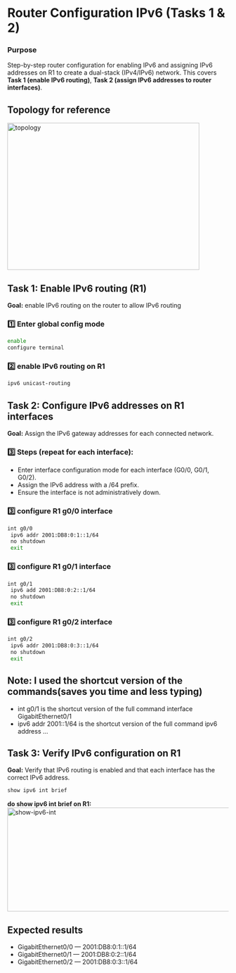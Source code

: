 # Router Configuration IPv6 (Tasks 1 & 2)

### Purpose
Step-by-step router configuration for enabling IPv6 and assigning IPv6 addresses on R1 to create a dual-stack (IPv4/IPv6) network. This covers **Task 1 (enable IPv6 routing)**, **Task 2 (assign IPv6 addresses to router interfaces)**.

## Topology for reference
<img width="437" height="334" alt="topology" src="https://github.com/user-attachments/assets/375fad54-2066-4fd5-aabe-d542a4d330a0" />

## Task 1: Enable IPv6 routing (R1)
**Goal:** enable IPv6 routing on the router to allow IPv6 routing

### 1️⃣ Enter global config mode
```bash
enable
configure terminal
```

### 2️⃣ enable IPv6 routing on R1
```bash
ipv6 unicast-routing
```

## Task 2: Configure IPv6 addresses on R1 interfaces
**Goal:** Assign the IPv6 gateway addresses for each connected network.

### 3️⃣ Steps (repeat for each interface):
- Enter interface configuration mode for each interface (G0/0, G0/1, G0/2).
- Assign the IPv6 address with a /64 prefix.
- Ensure the interface is not administratively down.

### 3️⃣ configure R1 g0/0 interface
```bash
int g0/0
 ipv6 addr 2001:DB8:0:1::1/64
 no shutdown
 exit
```

### 3️⃣ configure R1 g0/1 interface

```bash
int g0/1
 ipv6 add 2001:DB8:0:2::1/64
 no shutdown
 exit
```

### 3️⃣ configure R1 g0/2 interface

```bash
int g0/2
 ipv6 addr 2001:DB8:0:3::1/64
 no shutdown
 exit
```

## Note: I used the shortcut version of the commands(saves you time and less typing)
- int g0/1 is the shortcut version of the full command interface GigabitEthernet0/1
- ipv6 addr 2001::1/64 is the shortcut version of the full command ipv6 address ...

## Task 3: Verify IPv6 configuration on R1
**Goal:** Verify that IPv6 routing is enabled and that each interface has the correct IPv6 address.

```bash
show ipv6 int brief
```

**do show ipv6 int brief on R1:**
<img width="643" height="236" alt="show-ipv6-int" src="https://github.com/user-attachments/assets/438bef22-8afa-4157-8f5e-455ebe3452fb" />

## Expected results
- GigabitEthernet0/0 — 2001:DB8:0:1::1/64
- GigabitEthernet0/1 — 2001:DB8:0:2::1/64
- GigabitEthernet0/2 — 2001:DB8:0:3::1/64

